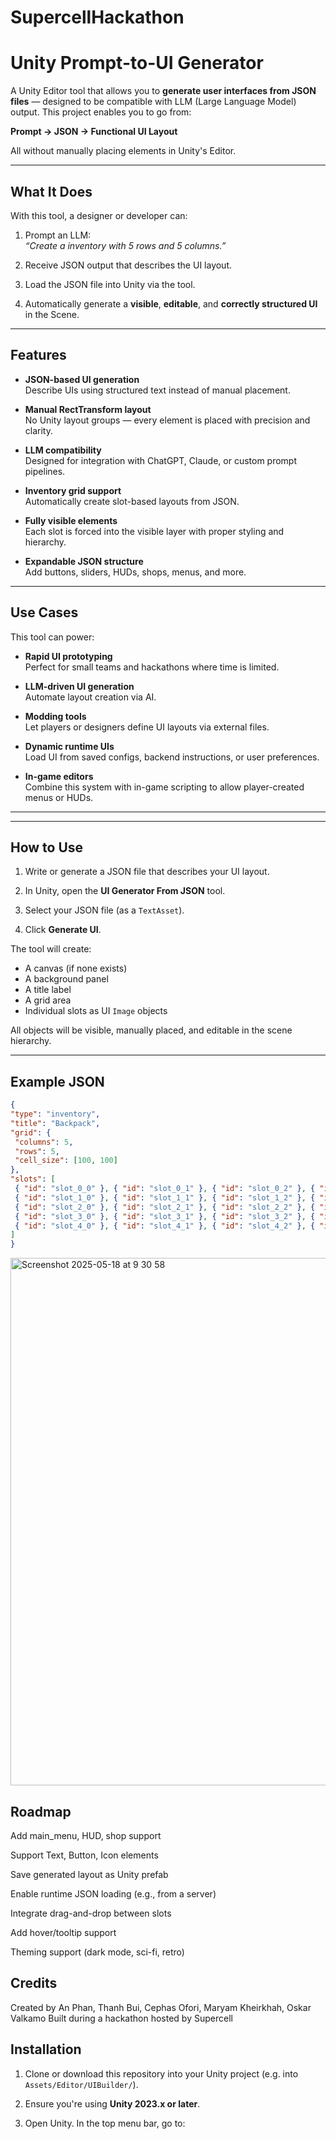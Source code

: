 # SupercellHackathon

# Unity Prompt-to-UI Generator

A Unity Editor tool that allows you to **generate user interfaces from JSON files** — designed to be compatible with LLM (Large Language Model) output. This project enables you to go from:

**Prompt → JSON → Functional UI Layout**

All without manually placing elements in Unity's Editor.

---

## What It Does

With this tool, a designer or developer can:

1. Prompt an LLM:  
   _“Create a inventory with 5 rows and 5 columns.”_

2. Receive JSON output that describes the UI layout.

3. Load the JSON file into Unity via the tool.

4. Automatically generate a **visible**, **editable**, and **correctly structured UI** in the Scene.

---

## Features

- **JSON-based UI generation**  
  Describe UIs using structured text instead of manual placement.

- **Manual RectTransform layout**  
  No Unity layout groups — every element is placed with precision and clarity.

- **LLM compatibility**  
  Designed for integration with ChatGPT, Claude, or custom prompt pipelines.

- **Inventory grid support**  
  Automatically create slot-based layouts from JSON.

- **Fully visible elements**  
  Each slot is forced into the visible layer with proper styling and hierarchy.

- **Expandable JSON structure**  
  Add buttons, sliders, HUDs, shops, menus, and more.

---

## Use Cases

This tool can power:

- **Rapid UI prototyping**  
  Perfect for small teams and hackathons where time is limited.

- **LLM-driven UI generation**  
  Automate layout creation via AI.

- **Modding tools**  
  Let players or designers define UI layouts via external files.

- **Dynamic runtime UIs**  
  Load UI from saved configs, backend instructions, or user preferences.

- **In-game editors**  
  Combine this system with in-game scripting to allow player-created menus or HUDs.

---


---

## How to Use

1. Write or generate a JSON file that describes your UI layout.

2. In Unity, open the **UI Generator From JSON** tool.

3. Select your JSON file (as a `TextAsset`).

4. Click **Generate UI**.

The tool will create:
- A canvas (if none exists)
- A background panel
- A title label
- A grid area
- Individual slots as UI `Image` objects

All objects will be visible, manually placed, and editable in the scene hierarchy.

---

## Example JSON

```json
{
"type": "inventory",
"title": "Backpack",
"grid": {
 "columns": 5,
 "rows": 5,
 "cell_size": [100, 100]
},
"slots": [
 { "id": "slot_0_0" }, { "id": "slot_0_1" }, { "id": "slot_0_2" }, { "id": "slot_0_3" }, { "id": "slot_0_4" },
 { "id": "slot_1_0" }, { "id": "slot_1_1" }, { "id": "slot_1_2" }, { "id": "slot_1_3" }, { "id": "slot_1_4" },
 { "id": "slot_2_0" }, { "id": "slot_2_1" }, { "id": "slot_2_2" }, { "id": "slot_2_3" }, { "id": "slot_2_4" },
 { "id": "slot_3_0" }, { "id": "slot_3_1" }, { "id": "slot_3_2" }, { "id": "slot_3_3" }, { "id": "slot_3_4" },
 { "id": "slot_4_0" }, { "id": "slot_4_1" }, { "id": "slot_4_2" }, { "id": "slot_4_3" }, { "id": "slot_4_4" }
]
}

```

<img width="844" alt="Screenshot 2025-05-18 at 9 30 58" src="https://github.com/user-attachments/assets/0730bf7c-529b-42b1-8bc3-e119059ef625" />


## Roadmap
 Add main_menu, HUD, shop support

 Support Text, Button, Icon elements

 Save generated layout as Unity prefab

 Enable runtime JSON loading (e.g., from a server)

 Integrate drag-and-drop between slots

 Add hover/tooltip support

 Theming support (dark mode, sci-fi, retro)

## Credits

Created by An Phan, Thanh Bui, Cephas Ofori, Maryam Kheirkhah, Oskar Valkamo 
Built during a hackathon hosted by Supercell



## Installation

1. Clone or download this repository into your Unity project (e.g. into `Assets/Editor/UIBuilder/`).

2. Ensure you're using **Unity 2023.x or later**.

3. Open Unity. In the top menu bar, go to:

